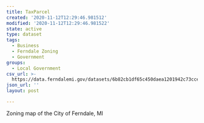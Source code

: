 ```yaml
---
title: TaxParcel
created: '2020-11-12T12:29:46.981512'
modified: '2020-11-12T12:29:46.981522'
state: active
type: dataset
tags:
  - Business
  - Ferndale Zoning
  - Government
groups:
  - Local Government
csv_url: >-
  https://data.ferndalemi.gov/datasets/6b82cb1df65c450daea1201942c73cce_2.csv?outSR=%7B%22latestWkid%22%3A3857%2C%22wkid%22%3A102100%7D
json_url: ''
layout: post

---
```

Zoning map of the City of Ferndale, MI
